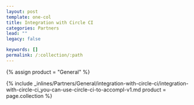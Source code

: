 ```yaml
---
layout: post
template: one-col
title: Integration with Circle CI
categories: Partners
lead: ""
legacy: false

keywords: []
permalink: /:collection/:path
---
```



{% assign product = "General" %}

{% include _inlines/Partners/General/integration-with-circle-ci/integration-with-circle-ci_you-can-use-circle-ci-to-accompl-v1.md  product = page.collection %}
